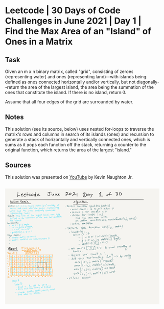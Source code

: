 # Leetcode | 30 Days of Code Challenges in June 2021 | Day 1 | Find the Max Area of an "Island" of Ones in a Matrix

## Task

Given an m x n binary matrix, called "grid", consisting of zeroes (representing water) and ones (representing land)--with islands being defined as ones connected horizontally and/or vertically, but not diagonally--return the area of the largest island, the area being the summation of the ones that constitute the island. If there is no island, return 0.

Assume that all four edges of the grid are surrounded by water.

## Notes

This solution (see its source, below) uses nested for-loops to traverse the matrix's rows and columns in search of its islands (ones) and recursion to generate a stack of horizontally and vertically connected ones, which is sums as it pops each function off the stack, returning a counter to the original function, which returns the area of the largest "island."

## Sources

This solution was presented on [YouTube](https://www.youtube.com/watch?v=W8VuDt0eb5c) by Kevin Naughton Jr.

## ![Whiteboard](../../assets/whiteboards/leetcode-june2021-day1-whiteboard.png)
